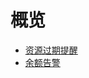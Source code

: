 # 概览
   
* [资源过期提醒](account/remind/overduealarm)
* [余额告警](account/remind/shortbalancealarm)












    
   
   
    
        